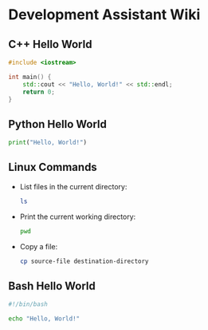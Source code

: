 # Development Assistant Wiki

## C++ Hello World

```cpp
#include <iostream>

int main() {
    std::cout << "Hello, World!" << std::endl;
    return 0;
}
```

## Python Hello World

```python
print("Hello, World!")
```

## Linux Commands

- List files in the current directory:
  ```bash
  ls
  ```

- Print the current working directory:
  ```bash
  pwd
  ```

- Copy a file:
  ```bash
  cp source-file destination-directory
  ```

## Bash Hello World

```bash
#!/bin/bash

echo "Hello, World!"
```


